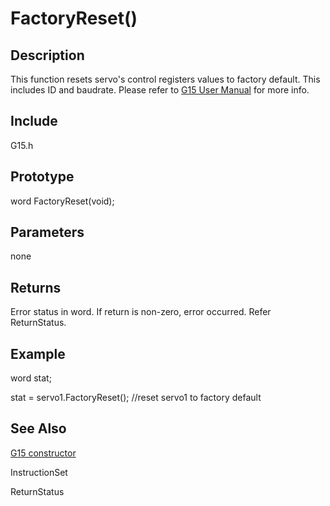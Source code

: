 # FactoryReset() #

## Description ##
This function resets servo's control registers values to factory default. This includes ID and baudrate. Please refer to [G15 User Manual](http://www.cytron.com.my/viewProduct.php?pid=NzgIAyY1NzkGDzITKjMRIYYmFZsFAKCVNg2CEuolxkk=) for more info.

## Include ##
G15.h

## Prototype ##
word FactoryReset(void);

## Parameters ##
none

## Returns ##
Error status in word. If return is non-zero, error occurred. Refer ReturnStatus.

## Example ##
word stat;

stat = servo1.FactoryReset();  //reset servo1 to factory default

## See Also ##
[G15 constructor](http://code.google.com/p/cytron-g15-shield/wiki/G15)

InstructionSet

ReturnStatus